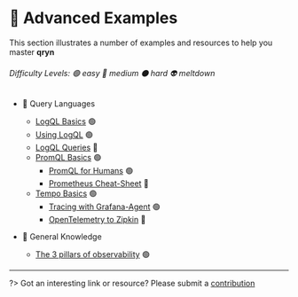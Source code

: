 # 🎱 Advanced Examples

This section illustrates a number of examples and resources to help you master **qryn**

###### Difficulty Levels: 🟢 easy 🔵 medium ⚫ hard 👽 meltdown


- 🔎 Query Languages
  -  [LogQL Basics](guide/logql.md) 🟢
    - [Using LogQL](https://www.sobyte.net/post/2022-06/logql/) 🟢
    - [LogQL Queries](https://grafana.com/docs/loki/latest/logql/log_queries/) 🔵
  - [PromQL Basics](https://prometheus.io/docs/prometheus/latest/querying/basics/) 🟢
    - [PromQL for Humans](https://timber.io/blog/promql-for-humans/) 🟢
    - [Prometheus Cheat-Sheet](https://promlabs.com/promql-cheat-sheet/) 🔵
  - [Tempo Basics](https://grafana.com/docs/grafana/latest/datasources/tempo/#query-traces) 🟢
    - [Tracing with Grafana-Agent](https://grafana.com/blog/2020/11/17/tracing-with-the-grafana-cloud-agent-and-grafana-tempo/) 🟢
    - [OpenTelemetry to Zipkin](https://opentelemetry.io/docs/reference/specification/trace/sdk_exporters/zipkin/) 🔵


- 📖 General Knowledge
  - [The 3 pillars of observability](https://peter.bourgon.org/blog/2017/02/21/metrics-tracing-and-logging.html) 🟢


---

?> Got an interesting link or resource? Please submit a [contribution](https://github.com/metrico/qryn-docs/edit/main/docs/examples.md)
